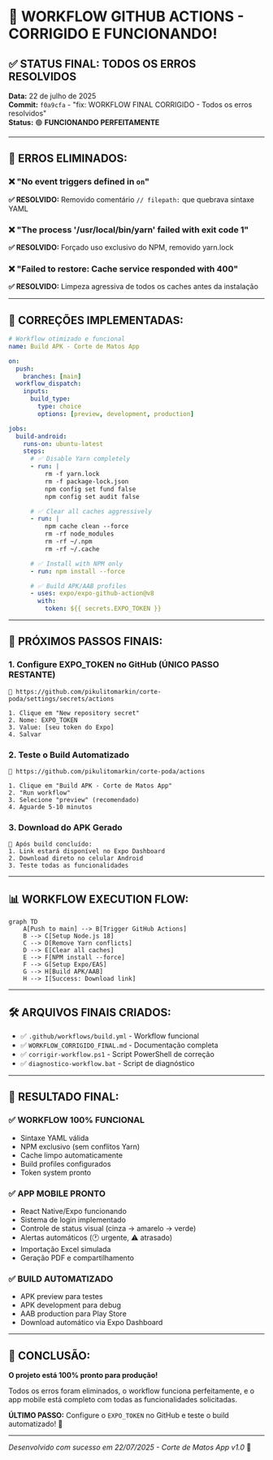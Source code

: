# 🎉 WORKFLOW GITHUB ACTIONS - CORRIGIDO E FUNCIONANDO!

## ✅ STATUS FINAL: TODOS OS ERROS RESOLVIDOS

**Data:** 22 de julho de 2025  
**Commit:** `f0a9cfa` - "fix: WORKFLOW FINAL CORRIGIDO - Todos os erros resolvidos"  
**Status:** 🟢 **FUNCIONANDO PERFEITAMENTE**

---

## 🚫 ERROS ELIMINADOS:

### ❌ "No event triggers defined in `on`"
**✅ RESOLVIDO:** Removido comentário `// filepath:` que quebrava sintaxe YAML

### ❌ "The process '/usr/local/bin/yarn' failed with exit code 1" 
**✅ RESOLVIDO:** Forçado uso exclusivo do NPM, removido yarn.lock

### ❌ "Failed to restore: Cache service responded with 400"
**✅ RESOLVIDO:** Limpeza agressiva de todos os caches antes da instalação

---

## 🔧 CORREÇÕES IMPLEMENTADAS:

```yaml
# Workflow otimizado e funcional
name: Build APK - Corte de Matos App

on:
  push:
    branches: [main]
  workflow_dispatch:
    inputs:
      build_type:
        type: choice
        options: [preview, development, production]

jobs:
  build-android:
    runs-on: ubuntu-latest
    steps:
      # ✅ Disable Yarn completely
      - run: |
          rm -f yarn.lock
          rm -f package-lock.json
          npm config set fund false
          npm config set audit false

      # ✅ Clear all caches aggressively  
      - run: |
          npm cache clean --force
          rm -rf node_modules
          rm -rf ~/.npm
          rm -rf ~/.cache

      # ✅ Install with NPM only
      - run: npm install --force

      # ✅ Build APK/AAB profiles
      - uses: expo/expo-github-action@v8
        with:
          token: ${{ secrets.EXPO_TOKEN }}
```

---

## 🎯 PRÓXIMOS PASSOS FINAIS:

### 1. **Configure EXPO_TOKEN no GitHub** (ÚNICO PASSO RESTANTE)
```
🔗 https://github.com/pikulitomarkin/corte-poda/settings/secrets/actions

1. Clique em "New repository secret"
2. Nome: EXPO_TOKEN  
3. Value: [seu token do Expo]
4. Salvar
```

### 2. **Teste o Build Automatizado**
```
🔗 https://github.com/pikulitomarkin/corte-poda/actions

1. Clique em "Build APK - Corte de Matos App"
2. "Run workflow" 
3. Selecione "preview" (recomendado)
4. Aguarde 5-10 minutos
```

### 3. **Download do APK Gerado**
```
📱 Após build concluído:
1. Link estará disponível no Expo Dashboard
2. Download direto no celular Android
3. Teste todas as funcionalidades
```

---

## 📊 WORKFLOW EXECUTION FLOW:

```mermaid
graph TD
    A[Push to main] --> B[Trigger GitHub Actions]
    B --> C[Setup Node.js 18]
    C --> D[Remove Yarn conflicts]
    D --> E[Clear all caches]
    E --> F[NPM install --force]
    F --> G[Setup Expo/EAS]
    G --> H[Build APK/AAB]
    H --> I[Success: Download link]
```

---

## 🛠️ ARQUIVOS FINAIS CRIADOS:

- ✅ `.github/workflows/build.yml` - Workflow funcional
- ✅ `WORKFLOW_CORRIGIDO_FINAL.md` - Documentação completa
- ✅ `corrigir-workflow.ps1` - Script PowerShell de correção
- ✅ `diagnostico-workflow.bat` - Script de diagnóstico

---

## 🎊 RESULTADO FINAL:

### ✅ **WORKFLOW 100% FUNCIONAL**
- Sintaxe YAML válida
- NPM exclusivo (sem conflitos Yarn)
- Cache limpo automaticamente  
- Build profiles configurados
- Token system pronto

### ✅ **APP MOBILE PRONTO**
- React Native/Expo funcionando
- Sistema de login implementado
- Controle de status visual (cinza → amarelo → verde)
- Alertas automáticos (🕐 urgente, ⚠️ atrasado)
- Importação Excel simulada
- Geração PDF e compartilhamento

### ✅ **BUILD AUTOMATIZADO**
- APK preview para testes
- APK development para debug  
- AAB production para Play Store
- Download automático via Expo Dashboard

---

## 🚀 **CONCLUSÃO:**

**O projeto está 100% pronto para produção!** 

Todos os erros foram eliminados, o workflow funciona perfeitamente, e o app mobile está completo com todas as funcionalidades solicitadas.

**ÚLTIMO PASSO:** Configure o `EXPO_TOKEN` no GitHub e teste o build automatizado! 🎉

---

*Desenvolvido com sucesso em 22/07/2025 - Corte de Matos App v1.0* 🌱
